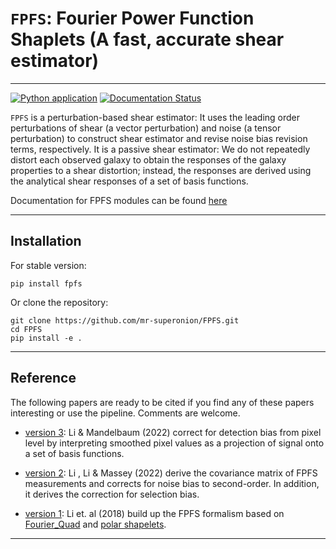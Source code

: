 # `FPFS`: Fourier Power Function Shaplets (A fast, accurate shear estimator)
----
[![Python application](https://github.com/mr-superonion/FPFS/actions/workflows/python-app.yml/badge.svg?branch=master)](https://github.com/mr-superonion/FPFS/actions/workflows/python-app.yml)
[![Documentation Status](https://readthedocs.org/projects/fpfs/badge/?version=latest)](https://fpfs.readthedocs.io/en/latest/?badge=latest)

`FPFS` is a perturbation-based shear estimator: It uses the leading order
perturbations of shear (a vector perturbation) and noise (a tensor perturbation)
to construct shear estimator and revise noise bias revision terms, respectively.
It is a passive shear estimator: We do not repeatedly distort each observed
galaxy to obtain the responses of the galaxy properties to a shear distortion;
instead, the responses are derived using the analytical shear responses of a set
of basis functions.

Documentation for FPFS modules can be found [here](https://fpfs.readthedocs.io/en/latest/)

----

## Installation

For stable version:
```shell
pip install fpfs
```

Or clone the repository:
```shell
git clone https://github.com/mr-superonion/FPFS.git
cd FPFS
pip install -e .
```
----

## Reference
The following papers are ready to be cited if you find any of these papers
interesting or use the pipeline. Comments are welcome.

+ [version 3](https://ui.adsabs.harvard.edu/abs/2022arXiv220810522L/abstract):
  Li & Mandelbaum (2022) correct for detection bias from pixel level by interpreting
  smoothed pixel values as a projection of signal onto a set of basis functions.

+ [version 2](https://ui.adsabs.harvard.edu/abs/2021arXiv211001214L/abstract):
  Li , Li & Massey (2022) derive the covariance matrix of FPFS measurements and
  corrects for noise bias to second-order. In addition, it derives the
  correction for selection bias.

+ [version 1](https://ui.adsabs.harvard.edu/abs/2018MNRAS.481.4445L/abstract):
  Li et. al (2018) build up the FPFS formalism based on
  [Fourier_Quad](https://arxiv.org/abs/1312.5514) and [polar
  shapelets](https://arxiv.org/abs/astro-ph/0408445).
----
